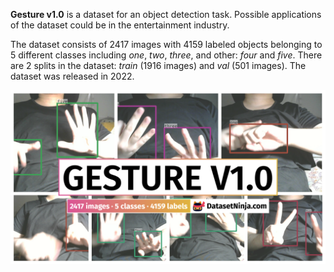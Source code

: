 **Gesture v1.0** is a dataset for an object detection task. Possible applications of the dataset could be in the entertainment industry. 

The dataset consists of 2417 images with 4159 labeled objects belonging to 5 different classes including *one*, *two*, *three*, and other: *four* and *five*. There are 2 splits in the dataset: *train* (1916 images) and *val* (501 images). The dataset was released in 2022.

<img src="https://github.com/dataset-ninja/gesture-v1/raw/main/visualizations/poster.png">
